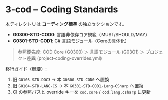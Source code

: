 # 3-cod – Coding Standards
本ディレクトリは **コーディング標準** の独立セクションです。  
- **G0300-STD-COD0**: 言語非依存コア規範（MUST/SHOULD/MAY）  
- **G0301-STD-COD1**: C# 言語モジュール（Coreの具体化）

> 参照優先度: COD Core (G0300) ＞ 言語モジュール (G0301) ＞ プロジェクト差異 (project-coding-overrides.yml)

移行ガイド（概要）:
1) 旧 `G0103-STD-DOC3` → 本 `G0300-STD-COD0` へ置換  
2) 旧 `G0104-STD-LANG-CS` → 本 `G0301-STD-COD1-Lang-CSharp` へ置換  
3) CI の参照パスと override キーを `cod.core` / `cod.lang.csharp` に更新
